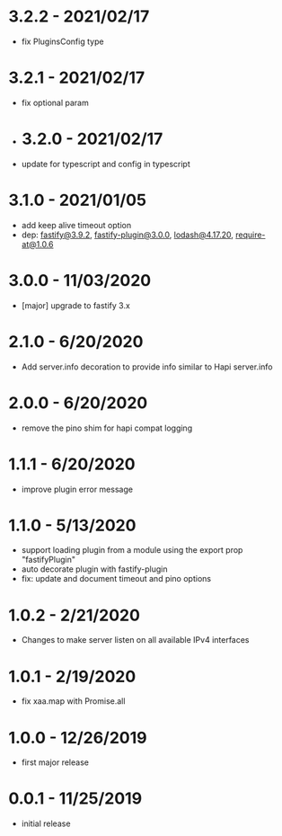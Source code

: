 # 3.2.2 - 2021/02/17

- fix PluginsConfig type

# 3.2.1 - 2021/02/17

- fix optional param
- # 3.2.0 - 2021/02/17

- update for typescript and config in typescript

# 3.1.0 - 2021/01/05

- add keep alive timeout option
- dep: fastify@3.9.2, fastify-plugin@3.0.0, lodash@4.17.20, require-at@1.0.6

# 3.0.0 - 11/03/2020

- [major] upgrade to fastify 3.x

# 2.1.0 - 6/20/2020

- Add server.info decoration to provide info similar to Hapi server.info

# 2.0.0 - 6/20/2020

- remove the pino shim for hapi compat logging

# 1.1.1 - 6/20/2020

- improve plugin error message

# 1.1.0 - 5/13/2020

- support loading plugin from a module using the export prop "fastifyPlugin"
- auto decorate plugin with fastify-plugin
- fix: update and document timeout and pino options

# 1.0.2 - 2/21/2020

- Changes to make server listen on all available IPv4 interfaces

# 1.0.1 - 2/19/2020

- fix xaa.map with Promise.all

# 1.0.0 - 12/26/2019

- first major release

# 0.0.1 - 11/25/2019

- initial release
